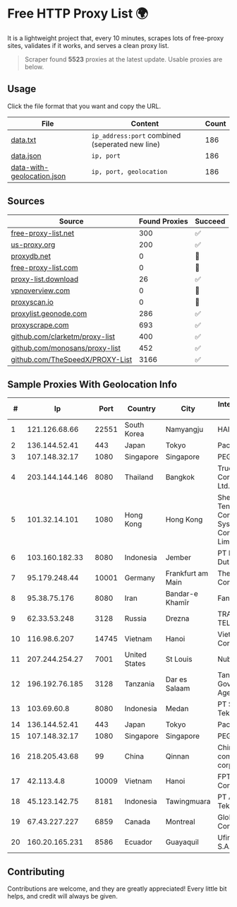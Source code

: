 
# Free HTTP Proxy List 🌍

It is a lightweight project that, every 10 minutes, scrapes lots of free-proxy sites, validates if it works, and serves a clean proxy list.


> Scraper found **5523** proxies at the latest update. Usable proxies are below.

## Usage

Click the file format that you want and copy the URL.


|File|Content|Count|
|----|-------|-----|
|[data.txt](https://raw.githubusercontent.com/themiralay/Proxy-List-World/master/data.txt)|`ip_address:port` combined (seperated new line)|186|
|[data.json](https://raw.githubusercontent.com/themiralay/Proxy-List-World/master/data.json)|`ip, port`|186|
|[data-with-geolocation.json](https://raw.githubusercontent.com/themiralay/Proxy-List-World/master/data-with-geolocation.json)|`ip, port, geolocation`|186|

## Sources

|Source|Found Proxies|Succeed|
|------|-------------|-------|
|[free-proxy-list.net](https://free-proxy-list.net)|300|✅|
|[us-proxy.org](https://www.us-proxy.org)|200|✅|
|[proxydb.net](http://proxydb.net)|0|🚫|
|[free-proxy-list.com](https://free-proxy-list.com/?page=&port=&type%5B%5D=http&type%5B%5D=https&up_time=0&search=Search)|0|🚫|
|[proxy-list.download](https://www.proxy-list.download/HTTP)|26|✅|
|[vpnoverview.com](https://vpnoverview.com/privacy/anonymous-browsing/free-proxy-servers)|0|🚫|
|[proxyscan.io](https://www.proxyscan.io)|0|🚫|
|[proxylist.geonode.com](https://proxylist.geonode.com/api/proxy-list?limit=300&page=1&sort_by=lastChecked&sort_type=desc&protocols=http,https)|286|✅|
|[proxyscrape.com](https://api.proxyscrape.com/v2/?request=displayproxies&protocol=http&timeout=10000&country=all&ssl=all&anonymity=all)|693|✅|
|[github.com/clarketm/proxy-list](https://raw.githubusercontent.com/clarketm/proxy-list/master/proxy-list-raw.txt)|400|✅|
|[github.com/monosans/proxy-list](https://raw.githubusercontent.com/monosans/proxy-list/main/proxies/http.txt)|452|✅|
|[github.com/TheSpeedX/PROXY-List](https://raw.githubusercontent.com/TheSpeedX/PROXY-List/master/http.txt)|3166|✅|


## Sample Proxies With Geolocation Info

|#|Ip|Port|Country|City|Internet Service Provider|
|-|--|----|-------|----|-------------------------|
|1|121.126.68.66|22551|South Korea|Namyangju|HAIonNet|
|2|136.144.52.41|443|Japan|Tokyo|Packet Host, Inc.|
|3|107.148.32.17|1080|Singapore|Singapore|PEG TECH INC|
|4|203.144.144.146|8080|Thailand|Bangkok|True Internet Corporation CO. Ltd.|
|5|101.32.14.101|1080|Hong Kong|Hong Kong|Shenzhen Tencent Computer Systems Company Limited|
|6|103.160.182.33|8080|Indonesia|Jember|PT Internusa Duta Makmur|
|7|95.179.248.44|10001|Germany|Frankfurt am Main|The Constant Company, LLC|
|8|95.38.75.176|8080|Iran|Bandar-e Khamīr|Fanava Group|
|9|62.33.53.248|3128|Russia|Drezna|TRANS-TELECOM|
|10|116.98.6.207|14745|Vietnam|Hanoi|Viettel Corporation|
|11|207.244.254.27|7001|United States|St Louis|Nubes, LLC|
|12|196.192.76.185|3128|Tanzania|Dar es Salaam|Tanzania e-Government Agency|
|13|103.69.60.8|8080|Indonesia|Medan|PT Sukha Karya Teknologi|
|14|136.144.52.41|443|Japan|Tokyo|Packet Host, Inc.|
|15|107.148.32.17|1080|Singapore|Singapore|PEG TECH INC|
|16|218.205.43.68|99|China|Qinnan|China Mobile communications corporation|
|17|42.113.4.8|10009|Vietnam|Hanoi|FPT Telecom Company|
|18|45.123.142.75|8181|Indonesia|Tawingmuara|PT Anten Sarana Teknologi|
|19|67.43.227.227|6859|Canada|Montreal|GloboTech Communications|
|20|160.20.165.231|8586|Ecuador|Guayaquil|Ufinet Panama S.A.|



## Contributing

Contributions are welcome, and they are greatly appreciated! Every
little bit helps, and credit will always be given.

